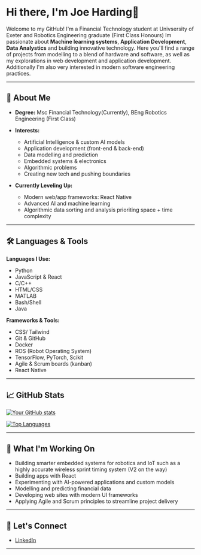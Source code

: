 # Hi there, I'm Joe Harding👋

Welcome to my GitHub! I'm a Financial Technology student at Univsersity of Exeter and Robotics Engineering graduate (First Class Honours) Im passionate about **Machine learning systems**, **Application Development**, **Data Analystics** and building innovative technology. Here you'll find a range of projects from modelling to a blend of hardware and software, as well as my explorations in web development and application development. Additionally I'm also very interested in modern software engineering practices.

---

## 🚀 About Me

- **Degree:**  Msc Financial Technology(Currently), BEng Robotics Engineering (First Class)
- **Interests:**  
  - Artificial Intelligence & custom AI models  
  - Application development (front-end & back-end)  
  - Data modelling and prediction
  - Embedded systems & electronics  
  - Algorithmic problems
  - Creating new tech and pushing boundaries

- **Currently Leveling Up:**  
  - Modern web/app frameworks: React Native
  - Advanced AI and machine learning
  - Algorithmic data sorting and analysis prioriting space + time complexity

---

## 🛠️ Languages & Tools

**Languages I Use:**
- Python
- JavaScript & React
- C/C++
- HTML/CSS
- MATLAB
- Bash/Shell
- Java

**Frameworks & Tools:**
- CSS/ Tailwind
- Git & GitHub
- Docker
- ROS (Robot Operating System)
- TensorFlow, PyTorch, Scikit 
- Agile & Scrum boards (kanban)
- React Native

---

## 📈 GitHub Stats

[![Your GitHub stats](https://github-readme-stats.vercel.app/api?username=JosephJames01&show_icons=true&theme=radical)](https://github.com/JosephJames01)

[![Top Languages](https://github-readme-stats.vercel.app/api/top-langs/?username=JosephJames01&langs_count=10&theme=radical)](https://github.com/JosephJames01)




---

## 🌱 What I'm Working On 

- Building smarter embedded systems for robotics and IoT such as a highly accurate wireless sprint timing system (V2 on the way)
- Building apps with React
- Experimenting with AI-powered applications and custom models
- Modelling and predicting financial data
- Developing web sites with modern UI frameworks  
- Applying Agile and Scrum principles to streamline project delivery

---

## 🤝 Let's Connect

- [LinkedIn](https://www.linkedin.com/in/joe-harding-458a23312/)  


---
